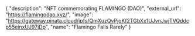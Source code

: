 {
  "description": "NFT commemorating FLAMINGO (DAO)", 
  "external_url": "https://flamingodao.xyz/", 
  "image": "https://gateway.pinata.cloud/ipfs/QmXuzQvPjoKf2TGbXx1UJvnJwjTVQddcp55einxUJ97jDp", 
  "name": "Flamingo Falls Rarely"
}
